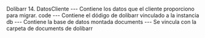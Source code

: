 Dolibarr 14.
DatosCliente ---  Contiene los datos que el cliente proporciono para migrar.
code         ---  Contiene el dódigo de dolibarr vinculado a la instancia 
db           ---  Contiene la base de datos montada
documents    ---  Se vincula con la carpeta de documents de dolibarr

